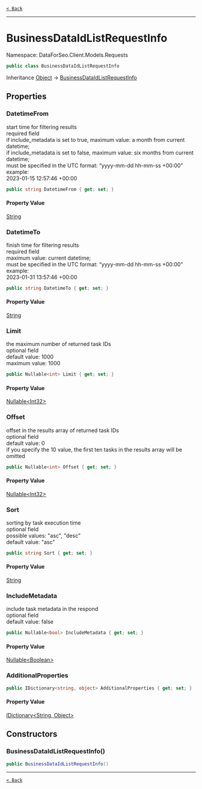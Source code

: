 [`< Back`](./)

---

# BusinessDataIdListRequestInfo

Namespace: DataForSeo.Client.Models.Requests

```csharp
public class BusinessDataIdListRequestInfo
```

Inheritance [Object](https://docs.microsoft.com/en-us/dotnet/api/system.object) → [BusinessDataIdListRequestInfo](./dataforseo.client.models.requests.businessdataidlistrequestinfo)

## Properties

### **DatetimeFrom**

start time for filtering results
 <br>required field
 <br>if include_metadata is set to true, maximum value: a month from current datetime;
 <br>if include_metadata is set to false, maximum value: six months from current datetime;
 <br>must be specified in the UTC format: “yyyy-mm-dd hh-mm-ss +00:00”
 <br>example:
 <br>2023-01-15 12:57:46 +00:00

```csharp
public string DatetimeFrom { get; set; }
```

#### Property Value

[String](https://docs.microsoft.com/en-us/dotnet/api/system.string)<br>

### **DatetimeTo**

finish time for filtering results
 <br>required field
 <br>maximum value: current datetime;
 <br>must be specified in the UTC format: “yyyy-mm-dd hh-mm-ss +00:00”
 <br>example:
 <br>2023-01-31 13:57:46 +00:00

```csharp
public string DatetimeTo { get; set; }
```

#### Property Value

[String](https://docs.microsoft.com/en-us/dotnet/api/system.string)<br>

### **Limit**

the maximum number of returned task IDs
 <br>optional field
 <br>default value: 1000
 <br>maximum value: 1000

```csharp
public Nullable<int> Limit { get; set; }
```

#### Property Value

[Nullable&lt;Int32&gt;](https://docs.microsoft.com/en-us/dotnet/api/system.nullable-1)<br>

### **Offset**

offset in the results array of returned task IDs
 <br>optional field
 <br>default value: 0
 <br>if you specify the 10 value, the first ten tasks in the results array will be omitted

```csharp
public Nullable<int> Offset { get; set; }
```

#### Property Value

[Nullable&lt;Int32&gt;](https://docs.microsoft.com/en-us/dotnet/api/system.nullable-1)<br>

### **Sort**

sorting by task execution time
 <br>optional field
 <br>possible values: "asc", "desc"
 <br>default value: "asc"

```csharp
public string Sort { get; set; }
```

#### Property Value

[String](https://docs.microsoft.com/en-us/dotnet/api/system.string)<br>

### **IncludeMetadata**

include task metadata in the respond
 <br>optional field
 <br>default value: false

```csharp
public Nullable<bool> IncludeMetadata { get; set; }
```

#### Property Value

[Nullable&lt;Boolean&gt;](https://docs.microsoft.com/en-us/dotnet/api/system.nullable-1)<br>

### **AdditionalProperties**

```csharp
public IDictionary<string, object> AdditionalProperties { get; set; }
```

#### Property Value

[IDictionary&lt;String, Object&gt;](https://docs.microsoft.com/en-us/dotnet/api/system.collections.generic.idictionary-2)<br>

## Constructors

### **BusinessDataIdListRequestInfo()**

```csharp
public BusinessDataIdListRequestInfo()
```

---

[`< Back`](./)
